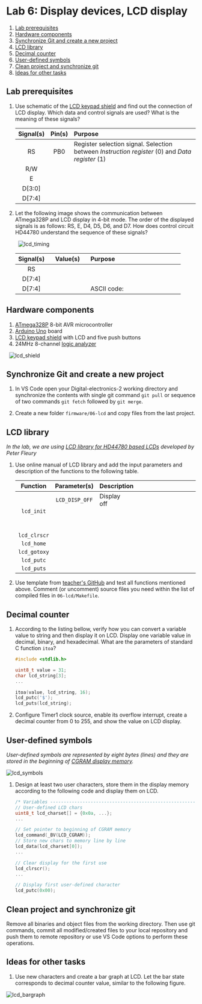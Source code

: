 # Lab 6: Display devices, LCD display

1. [Lab prerequisites](#Lab-prerequisites)
2. [Hardware components](#Hardware-components)
3. [Synchronize Git and create a new project](#Synchronize-Git-and-create-a-new-project)
4. [LCD library](#LCD-library)
5. [Decimal counter](#Decimal-counter)
6. [User-defined symbols](#User-defined-symbols)
7. [Clean project and synchronize git](#Clean-project-and-synchronize-git)
8. [Ideas for other tasks](#Ideas-for-other-tasks)


## Lab prerequisites

1. Use schematic of the [LCD keypad shield](../../docs/arduino_shield.pdf) and find out the connection of LCD display. Which data and control signals are used? What is the meaning of these signals?

    | **Signal(s)** | **Pin(s)** | **Purpose** |
    | :-: | :-: | :-- |
    | RS | PB0 | Register selection signal. Selection between *Instruction register* (0) and *Data register* (1) |
    | R/W |  |  |
    | E |  |  |
    | D[3:0] |  |  |
    | D[7:4] |  |  |

2. Let the following image shows the communication between ATmega328P and LCD display in 4-bit mode. The order of the displayed signals is as follows: RS, E, D4, D5, D6, and D7. How does control circuit HD44780 understand the sequence of these signals?

    &nbsp;
    ![lcd_timing](../../images/lcd_capture_C.png "Timing of LCD display")

    | **Signal(s)** | **Value(s)** | **Purpose** |
    | :-: | :-: | :-- |
    | RS | &nbsp;&nbsp;&nbsp;&nbsp;&nbsp;&nbsp;&nbsp;&nbsp;&nbsp;&nbsp;&nbsp;&nbsp;&nbsp;&nbsp;&nbsp;&nbsp;&nbsp;&nbsp;&nbsp;&nbsp;&nbsp; | &nbsp;&nbsp;&nbsp;&nbsp;&nbsp;&nbsp;&nbsp;&nbsp;&nbsp;&nbsp;&nbsp;&nbsp;&nbsp;&nbsp;&nbsp;&nbsp;&nbsp;&nbsp;&nbsp;&nbsp;&nbsp;&nbsp;&nbsp;&nbsp;&nbsp;&nbsp;&nbsp;&nbsp;&nbsp;&nbsp;&nbsp;&nbsp;&nbsp;&nbsp;&nbsp;&nbsp;&nbsp;&nbsp;&nbsp;&nbsp;&nbsp;&nbsp;&nbsp;&nbsp;&nbsp;&nbsp;&nbsp;&nbsp;&nbsp;&nbsp;&nbsp;&nbsp;&nbsp;&nbsp; |
    | D[7:4] |  |  |
    | D[7:4] |  | ASCII code: |


## Hardware components

1. [ATmega328P](https://www.microchip.com/wwwproducts/en/ATmega328P) 8-bit AVR microcontroller
2. [Arduino Uno](../../docs/arduino_shield.pdf) board
3. [LCD keypad shield](../../docs/arduino_shield.pdf) with LCD and five push buttons
4. 24MHz 8-channel [logic analyzer](https://www.saleae.com/)

&nbsp;
![lcd_shield](../../images/lcd_shield.jpg "LCD keypad shield")


## Synchronize Git and create a new project

1. In VS Code open your Digital-electronics-2 working directory and synchronize the contents with single git command `git pull` or sequence of two commands `git fetch` followed by `git merge`.

2. Create a new folder `firmware/06-lcd` and copy files from the last project.


## LCD library

*In the lab, we are using [LCD library for HD44780 based LCDs](http://www.peterfleury.epizy.com/avr-software.html) developed by Peter Fleury*

1. Use online manual of LCD library and add the input parameters and description of the functions to the following table.

    | **Function** | **Parameter(s)** | **Description** |
    | :-: | :-: | :-- |
    | `lcd_init` | `LCD_DISP_OFF`<br>&nbsp;<br>&nbsp;<br>&nbsp; | Display off&nbsp;&nbsp;&nbsp;&nbsp;&nbsp;&nbsp;&nbsp;&nbsp;&nbsp;&nbsp;&nbsp;&nbsp;&nbsp;&nbsp;&nbsp;&nbsp;&nbsp;&nbsp;&nbsp;&nbsp;&nbsp;&nbsp;&nbsp;&nbsp;&nbsp;&nbsp;&nbsp;&nbsp;&nbsp;&nbsp;&nbsp;&nbsp;&nbsp;&nbsp;&nbsp;&nbsp;&nbsp;&nbsp;&nbsp;&nbsp;&nbsp;&nbsp;&nbsp;&nbsp;&nbsp;&nbsp;&nbsp;&nbsp;&nbsp;&nbsp;&nbsp;&nbsp;&nbsp;&nbsp;&nbsp;&nbsp;&nbsp;&nbsp;&nbsp;&nbsp;&nbsp;&nbsp;&nbsp;&nbsp;&nbsp;&nbsp;&nbsp;&nbsp;&nbsp;<br>&nbsp;<br>&nbsp;<br>&nbsp;
    | `lcd_clrscr` | | |
    | `lcd_home` | | |
    | `lcd_gotoxy` | | |
    | `lcd_putc` | | |
    | `lcd_puts` | | |

2. Use template from [teacher's GitHub]((https://github.com/tomas-fryza/Digital-electronics-2/blob/master/firmware/06-lcd/main.c)) and test all functions mentioned above. Comment (or uncomment) source files you need within the list of compiled files in `06-lcd/Makefile`.


## Decimal counter

1. According to the listing bellow, verify how you can convert a variable value to string and then display it on LCD. Display one variable value in decimal, binary, and hexadecimal. What are the parameters of standard C function `itoa`?

    ```C
    #include <stdlib.h>

    uint8_t value = 31;
    char lcd_string[3];
    ...

    itoa(value, lcd_string, 16);
    lcd_putc('$');
    lcd_puts(lcd_string);
    ```

2. Configure Timer1 clock source, enable its overflow interrupt, create a decimal counter from 0 to 255, and show the value on LCD display.


## User-defined symbols

*User-defined symbols are represented by eight bytes (lines) and they are stored in the beginning of [CGRAM display memory](https://www.mikroe.com/ebooks/pic-microcontrollers-programming-in-c/additional-components).*

![lcd_symbols](../../images/lcd_new_symbols.png "LCD new symbols")

1. Design at least two user characters, store them in the display memory according to the following code and display them on LCD.

    ```C
    /* Variables ---------------------------------------------------------*/
    // User-defined LCD chars
    uint8_t lcd_charset[] = {0x0a, ...};
    ...

    // Set pointer to beginning of CGRAM memory
    lcd_command(_BV(LCD_CGRAM));
    // Store new chars to memory line by line
    lcd_data(lcd_charset[0]);
    ...

    // Clear display for the first use
    lcd_clrscr();
    ...

    // Display first user-defined character
    lcd_putc(0x00);
    ```


## Clean project and synchronize git

Remove all binaries and object files from the working directory. Then use git commands, commit all modified/created files to your local repository and push them to remote repository or use VS Code options to perform these operations.


## Ideas for other tasks

1. Use new characters and create a bar graph at LCD. Let the bar state corresponds to decimal counter value, similar to the following figure.

![lcd_bargraph](../../images/lcd_bar-graph_arduino.png "LCD bar graph")
